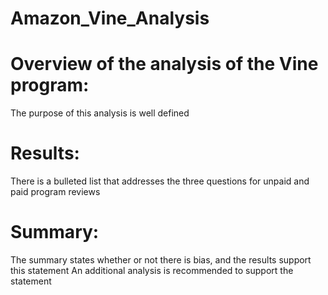 # Amazon_Vine_Analysis
# Overview of the analysis of the Vine program:

The purpose of this analysis is well defined 

# Results:

There is a bulleted list that addresses the three questions for unpaid and paid program reviews 

# Summary:

The summary states whether or not there is bias, and the results support this statement 
An additional analysis is recommended to support the statement 

